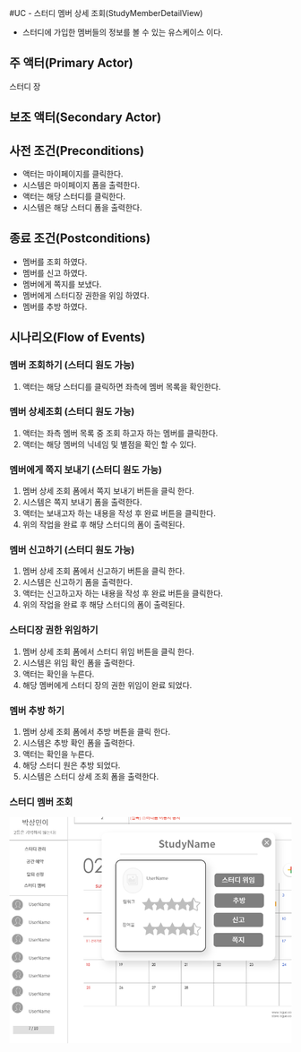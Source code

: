#UC - 스터디 멤버 상세 조회(StudyMemberDetailView)
- 스터디에 가입한 멤버들의 정보를 볼 수 있는 유스케이스 이다.

## 주 액터(Primary Actor)
스터디 장

## 보조 액터(Secondary Actor)

## 사전 조건(Preconditions)
- 액터는 마이페이지를 클릭한다.
- 시스템은 마이페이지 폼을 출력한다.
- 액터는 해당 스터디를 클릭한다.
- 시스템은 해당 스터디 폼을 출력한다.

## 종료 조건(Postconditions)
- 멤버를 조회 하였다.
- 멤버를 신고 하였다.
- 멤버에게 쪽지를 보냈다.
- 멤버에게 스터디장 권한을 위임 하였다.
- 멤버를 추방 하였다.

## 시나리오(Flow of Events)

### 멤버 조회하기 (스터디 원도 가능)
1. 액터는 해당 스터디를 클릭하면 좌측에 멤버 목록을 확인한다. 

### 멤버 상세조회 (스터디 원도 가능)
1. 액터는 좌측 멤버 목록 중 조회 하고자 하는 멤버를 클릭한다.
2. 액터는 해당 멤버의 닉네임 및 별점을 확인 할 수 있다.

### 멤버에게 쪽지 보내기 (스터디 원도 가능)
1. 멤버 상세 조회 폼에서 쪽지 보내기 버튼을 클릭 한다.
2. 시스템은 쪽지 보내기 폼을 출력한다.
3. 액터는 보내고자 하는 내용을 작성 후 완료 버튼을 클릭한다.
4. 위의 작업을 완료 후 해당 스터디의 폼이 출력된다.

### 멤버 신고하기 (스터디 원도 가능)
1. 멤버 상세 조회 폼에서 신고하기 버튼을 클릭 한다.
2. 시스템은 신고하기 폼을 출력한다.
3. 액터는 신고하고자 하는 내용을 작성 후 완료 버튼을 클릭한다.
4. 위의 작업을 완료 후 해당 스터디의 폼이 출력된다.

### 스터디장 권한 위임하기
1. 멤버 상세 조회 폼에서 스터디 위임 버튼을 클릭 한다.
2. 시스템은 위임 확인 폼을 출력한다.
3. 액터는 확인을 누른다.
4. 해당 멤버에게 스터디 장의 권한 위임이 완료 되었다.

### 멤버 추방 하기
1. 멤버 상세 조회 폼에서 추방 버튼을 클릭 한다.
2. 시스템은 추방 확인 폼을 출력한다.
3. 액터는 확인을 누른다.
4. 해당 스터디 원은 추방 되었다.
5. 시스템은 스터디 상세 조회 폼을 출력한다.

### 스터디 멤버 조회
![스터디 멤버 조회](./images/uc-studyMember.png)